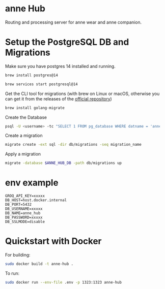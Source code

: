 # anne Hub

Routing and processing server for anne wear and anne companion.

# Setup the PostgreSQL DB and Migrations

Make sure you have postgres 14 installed and running.

```sh
brew install postgres@14
```

```sh
brew services start postgresql@14
```

Get the CLI tool for migrations (with brew on Linux or macOS, otherwise you can get it from the releases of the [official repository](https://github.com/golang-migrate/migrate))

```sh
brew install golang-migrate
```

Create the Database

```sh
psql -U <username> -tc "SELECT 1 FROM pg_database WHERE datname = 'anne_hub';" | grep -q 1 || psql -U <username> -c "CREATE DATABASE anne_hub;"
```

Create a migration

```sh
migrate create -ext sql -dir db/migrations -seq migration_name
```

Apply a migration

```sh
migrate -database $ANNE_HUB_DB -path db/migrations up
```

# env example

```env
GROQ_API_KEY=xxxxx
DB_HOST=host.docker.internal
DB_PORT=5432
DB_USERNAME=xxxxx
DB_NAME=anne_hub
DB_PASSWORD=xxxxx
DB_SSLMODE=disable
```

# Quickstart with Docker

For building:

```sh
sudo docker build -t anne-hub .
```

To run:

```sh
sudo docker run --env-file .env -p 1323:1323 anne-hub
```
